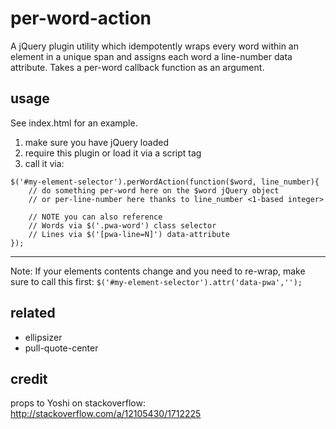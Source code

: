 # per-word-action
A jQuery plugin utility which idempotently wraps every word within an element in
a unique span and assigns each word a line-number data attribute.
Takes a per-word callback function as an argument.

## usage
See index.html for an example.

1. make sure you have jQuery loaded
2. require this plugin or load it via a script tag
3. call it via:
```
$('#my-element-selector').perWordAction(function($word, line_number){
    // do something per-word here on the $word jQuery object
    // or per-line-number here thanks to line_number <1-based integer>

    // NOTE you can also reference
    // Words via $('.pwa-word') class selector
    // Lines via $('[pwa-line=N]') data-attribute
});
```
---
Note:
If your elements contents change and you need to re-wrap,
make sure to call this first:
`$('#my-element-selector').attr('data-pwa','');`

## related
- ellipsizer
- pull-quote-center

## credit
props to Yoshi on stackoverflow: http://stackoverflow.com/a/12105430/1712225